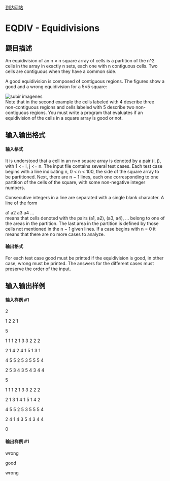 [到达网站](https://www.luogu.com.cn/problem/SP1000)
# EQDIV - Equidivisions
## 题目描述
An equidivision of an n × n square array of cells is a partition of the n^2 cells in the array in exactly n sets, each one with n contiguous cells. Two cells are contiguous when they have a common side.

  
A good equidivision is composed of contiguous regions. The figures show a good and a wrong equidivision for a 5×5 square:

 ![subir imagenes](https://cdn.luogu.com.cn/upload/vjudge_pic/SP1000/693424735b3b82a55d47c39c3448bb886293dcbf.png)  
 Note that in the second example the cells labeled with 4 describe three non-contiguous regions and cells labeled with 5 describe two non-contiguous regions. You must write a program that evaluates if an equidivision of the cells in a square array is good or not.
## 输入输出格式
#### 输入格式

It is understood that a cell in an n×n square array is denoted by a pair (i, j), with 1 &lt;= i, j &lt;= n. The input file contains several test cases. Each test case begins with a line indicating n, 0 &lt; n &lt; 100, the side of the square array to be partitioned. Next, there are n − 1 lines, each one corresponding to one partition of the cells of the square, with some non-negative integer numbers.

  
Consecutive integers in a line are separated with a single blank character. A line of the form

a1 a2 a3 a4 ...  
 means that cells denoted with the pairs (a1, a2), (a3, a4), ... belong to one of the areas in the partition. The last area in the partition is defined by those cells not mentioned in the n − 1 given lines. If a case begins with n = 0 it means that there are no more cases to analyze.
#### 输出格式

For each test case good must be printed if the equidivision is good, in other case, wrong must be printed. The answers for the different cases must preserve the order of the input.
## 输入输出样例
#### 输入样例 #1
2
1 2 2 1
5
1 1 1 2 1 3 3 2 2 2
2 1 4 2 4 1 5 1 3 1
4 5 5 2 5 3 5 5 5 4
2 5 3 4 3 5 4 3 4 4
5
1 1 1 2 1 3 3 2 2 2
2 1 3 1 4 1 5 1 4 2
4 5 5 2 5 3 5 5 5 4
2 4 1 4 3 5 4 3 4 4
0
#### 输出样例 #1
wrong
good
wrong
